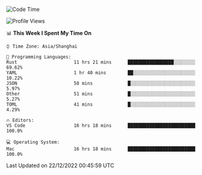 <!--START_SECTION:waka-->
![Code Time](http://img.shields.io/badge/Code%20Time-1%2C790%20hrs%2035%20mins-blue)

![Profile Views](http://img.shields.io/badge/Profile%20Views-4-blue)

📊 **This Week I Spent My Time On** 

```text
⌚︎ Time Zone: Asia/Shanghai

💬 Programming Languages: 
Rust                     11 hrs 21 mins      █████████████████░░░░░░░░   69.62% 
YAML                     1 hr 40 mins        ██░░░░░░░░░░░░░░░░░░░░░░░   10.22% 
JSON                     58 mins             █░░░░░░░░░░░░░░░░░░░░░░░░   5.97% 
Other                    51 mins             █░░░░░░░░░░░░░░░░░░░░░░░░   5.27% 
TOML                     41 mins             █░░░░░░░░░░░░░░░░░░░░░░░░   4.29%

🔥 Editors: 
VS Code                  16 hrs 18 mins      █████████████████████████   100.0%

💻 Operating System: 
Mac                      16 hrs 18 mins      █████████████████████████   100.0%

```


 Last Updated on 22/12/2022 00:45:59 UTC
<!--END_SECTION:waka-->

<!--![CodersRank](https://cr-skills-chart-widget.azurewebsites.net/api/api?username=BugenZhao&padding=16&tooltip=true&branding=false&sort-by-score=true&skills=Rust%2C%20Swift%2C%20C%2C%20TypeScript%2C%20Java%2C%20Go%2C%20Dart%2C%20C%2B%2B%2C%20Python%2C%20Assembly%2C%20Shell%2C%20Kotlin)-->

